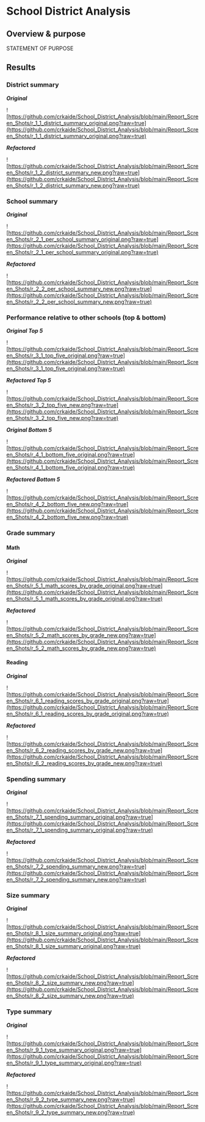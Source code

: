 # School District Analysis

## Overview & purpose

STATEMENT OF PURPOSE

## Results

### District summary

***Original***

![https://github.com/crkaide/School_District_Analysis/blob/main/Report_Screen_Shots/r_1_1_district_summary_original.png?raw=true](https://github.com/crkaide/School_District_Analysis/blob/main/Report_Screen_Shots/r_1_1_district_summary_original.png?raw=true)

***Refactored***

![https://github.com/crkaide/School_District_Analysis/blob/main/Report_Screen_Shots/r_1_2_district_summary_new.png?raw=true](https://github.com/crkaide/School_District_Analysis/blob/main/Report_Screen_Shots/r_1_2_district_summary_new.png?raw=true)

### School summary

***Original***

![https://github.com/crkaide/School_District_Analysis/blob/main/Report_Screen_Shots/r_2_1_per_school_summary_original.png?raw=true](https://github.com/crkaide/School_District_Analysis/blob/main/Report_Screen_Shots/r_2_1_per_school_summary_original.png?raw=true)

***Refactored***

![https://github.com/crkaide/School_District_Analysis/blob/main/Report_Screen_Shots/r_2_2_per_school_summary_new.png?raw=true](https://github.com/crkaide/School_District_Analysis/blob/main/Report_Screen_Shots/r_2_2_per_school_summary_new.png?raw=true)

### Performance relative to other schools (top & bottom)

***Original Top 5***

![https://github.com/crkaide/School_District_Analysis/blob/main/Report_Screen_Shots/r_3_1_top_five_original.png?raw=true](https://github.com/crkaide/School_District_Analysis/blob/main/Report_Screen_Shots/r_3_1_top_five_original.png?raw=true)

***Refactored Top 5***

![https://github.com/crkaide/School_District_Analysis/blob/main/Report_Screen_Shots/r_3_2_top_five_new.png?raw=true](https://github.com/crkaide/School_District_Analysis/blob/main/Report_Screen_Shots/r_3_2_top_five_new.png?raw=true)

***Original Bottom 5***

![https://github.com/crkaide/School_District_Analysis/blob/main/Report_Screen_Shots/r_4_1_bottom_five_original.png?raw=true](https://github.com/crkaide/School_District_Analysis/blob/main/Report_Screen_Shots/r_4_1_bottom_five_original.png?raw=true)

***Refactored Bottom 5***

![https://github.com/crkaide/School_District_Analysis/blob/main/Report_Screen_Shots/r_4_2_bottom_five_new.png?raw=true](https://github.com/crkaide/School_District_Analysis/blob/main/Report_Screen_Shots/r_4_2_bottom_five_new.png?raw=true)

### Grade summary

#### Math

***Original***

![https://github.com/crkaide/School_District_Analysis/blob/main/Report_Screen_Shots/r_5_1_math_scores_by_grade_original.png?raw=true](https://github.com/crkaide/School_District_Analysis/blob/main/Report_Screen_Shots/r_5_1_math_scores_by_grade_original.png?raw=true)

***Refactored***

![https://github.com/crkaide/School_District_Analysis/blob/main/Report_Screen_Shots/r_5_2_math_scores_by_grade_new.png?raw=true](https://github.com/crkaide/School_District_Analysis/blob/main/Report_Screen_Shots/r_5_2_math_scores_by_grade_new.png?raw=true)

#### Reading

***Original***

![https://github.com/crkaide/School_District_Analysis/blob/main/Report_Screen_Shots/r_6_1_reading_scores_by_grade_original.png?raw=true](https://github.com/crkaide/School_District_Analysis/blob/main/Report_Screen_Shots/r_6_1_reading_scores_by_grade_original.png?raw=true)

***Refactored***

![https://github.com/crkaide/School_District_Analysis/blob/main/Report_Screen_Shots/r_6_2_reading_scores_by_grade_new.png?raw=true](https://github.com/crkaide/School_District_Analysis/blob/main/Report_Screen_Shots/r_6_2_reading_scores_by_grade_new.png?raw=true)

### Spending summary

***Original***

![https://github.com/crkaide/School_District_Analysis/blob/main/Report_Screen_Shots/r_7_1_spending_summary_original.png?raw=true](https://github.com/crkaide/School_District_Analysis/blob/main/Report_Screen_Shots/r_7_1_spending_summary_original.png?raw=true)

***Refactored***

![https://github.com/crkaide/School_District_Analysis/blob/main/Report_Screen_Shots/r_7_2_spending_summary_new.png?raw=true](https://github.com/crkaide/School_District_Analysis/blob/main/Report_Screen_Shots/r_7_2_spending_summary_new.png?raw=true)

### Size summary

***Original***

![https://github.com/crkaide/School_District_Analysis/blob/main/Report_Screen_Shots/r_8_1_size_summary_original.png?raw=true](https://github.com/crkaide/School_District_Analysis/blob/main/Report_Screen_Shots/r_8_1_size_summary_original.png?raw=true)

***Refactored***

![https://github.com/crkaide/School_District_Analysis/blob/main/Report_Screen_Shots/r_8_2_size_summary_new.png?raw=true](https://github.com/crkaide/School_District_Analysis/blob/main/Report_Screen_Shots/r_8_2_size_summary_new.png?raw=true)

### Type summary

***Original***

![https://github.com/crkaide/School_District_Analysis/blob/main/Report_Screen_Shots/r_9_1_type_summary_original.png?raw=true](https://github.com/crkaide/School_District_Analysis/blob/main/Report_Screen_Shots/r_9_1_type_summary_original.png?raw=true)

***Refactored***

![https://github.com/crkaide/School_District_Analysis/blob/main/Report_Screen_Shots/r_9_2_type_summary_new.png?raw=true](https://github.com/crkaide/School_District_Analysis/blob/main/Report_Screen_Shots/r_9_2_type_summary_new.png?raw=true)
